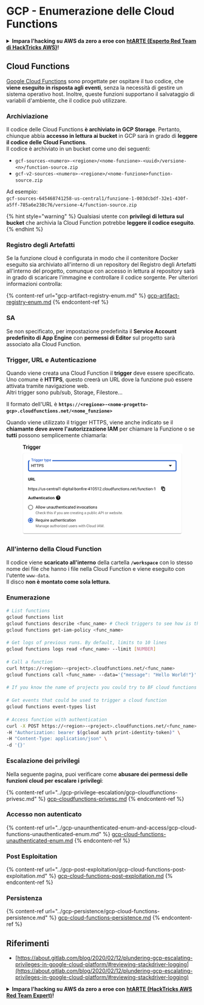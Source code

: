 # GCP - Enumerazione delle Cloud Functions

<details>

<summary><strong>Impara l'hacking su AWS da zero a eroe con</strong> <a href="https://training.hacktricks.xyz/courses/arte"><strong>htARTE (Esperto Red Team di HackTricks AWS)</strong></a><strong>!</strong></summary>

Altri modi per supportare HackTricks:

* Se desideri vedere la tua **azienda pubblicizzata su HackTricks** o **scaricare HackTricks in PDF** Controlla i [**PIANI DI ABBONAMENTO**](https://github.com/sponsors/carlospolop)!
* Ottieni il [**merchandising ufficiale di PEASS & HackTricks**](https://peass.creator-spring.com)
* Scopri [**La Famiglia PEASS**](https://opensea.io/collection/the-peass-family), la nostra collezione di [**NFT esclusivi**](https://opensea.io/collection/the-peass-family)
* **Unisciti al** 💬 [**gruppo Discord**](https://discord.gg/hRep4RUj7f) o al [**gruppo telegram**](https://t.me/peass) o **seguici** su **Twitter** 🐦 [**@hacktricks\_live**](https://twitter.com/hacktricks\_live)**.**
* **Condividi i tuoi trucchi di hacking inviando PR a** [**HackTricks**](https://github.com/carlospolop/hacktricks) e [**HackTricks Cloud**](https://github.com/carlospolop/hacktricks-cloud) repos di github.

</details>

## Cloud Functions <a href="#reviewing-cloud-functions" id="reviewing-cloud-functions"></a>

[Google Cloud Functions](https://cloud.google.com/functions/) sono progettate per ospitare il tuo codice, che **viene eseguito in risposta agli eventi**, senza la necessità di gestire un sistema operativo host. Inoltre, queste funzioni supportano il salvataggio di variabili d'ambiente, che il codice può utilizzare.

### Archiviazione

Il codice delle Cloud Functions **è archiviato in GCP Storage**. Pertanto, chiunque abbia **accesso in lettura ai bucket** in GCP sarà in grado di **leggere il codice delle Cloud Functions**.\
Il codice è archiviato in un bucket come uno dei seguenti:

* `gcf-sources-<numero>-<regione>/<nome-funzione>-<uuid>/versione-<n>/function-source.zip`
* `gcf-v2-sources-<numero>-<regione>/<nome-funzione>function-source.zip`

Ad esempio:\
`gcf-sources-645468741258-us-central1/funzione-1-003dcbdf-32e1-430f-a5ff-785a6e238c76/versione-4/function-source.zip`

{% hint style="warning" %}
Qualsiasi utente con **privilegi di lettura sul bucket** che archivia la Cloud Function potrebbe **leggere il codice eseguito**.
{% endhint %}

### Registro degli Artefatti

Se la funzione cloud è configurata in modo che il contenitore Docker eseguito sia archiviato all'interno di un repository del Registro degli Artefatti all'interno del progetto, comunque con accesso in lettura al repository sarà in grado di scaricare l'immagine e controllare il codice sorgente. Per ulteriori informazioni controlla:

{% content-ref url="gcp-artifact-registry-enum.md" %}
[gcp-artifact-registry-enum.md](gcp-artifact-registry-enum.md)
{% endcontent-ref %}

### SA

Se non specificato, per impostazione predefinita il **Service Account predefinito di App Engine** con **permessi di Editor** sul progetto sarà associato alla Cloud Function.

### Trigger, URL e Autenticazione

Quando viene creata una Cloud Function il **trigger** deve essere specificato. Uno comune è **HTTPS**, questo creerà un URL dove la funzione può essere attivata tramite navigazione web.\
Altri trigger sono pub/sub, Storage, Filestore...

Il formato dell'URL è **`https://<regione>-<nome-progetto-gcp>.cloudfunctions.net/<nome_funzione>`**

Quando viene utilizzato il trigger HTTPS, viene anche indicato se il **chiamante deve avere l'autorizzazione IAM** per chiamare la Funzione o se **tutti** possono semplicemente chiamarla:

<figure><img src="../../../.gitbook/assets/image (19).png" alt=""><figcaption></figcaption></figure>

### All'interno della Cloud Function

Il codice viene **scaricato all'interno** della cartella **`/workspace`** con lo stesso nome dei file che hanno i file nella Cloud Function e viene eseguito con l'utente `www-data`.\
Il disco **non è montato come sola lettura.**

### Enumerazione
```bash
# List functions
gcloud functions list
gcloud functions describe <func_name> # Check triggers to see how is this function invoked
gcloud functions get-iam-policy <func_name>

# Get logs of previous runs. By default, limits to 10 lines
gcloud functions logs read <func_name> --limit [NUMBER]

# Call a function
curl https://<region>-<project>.cloudfunctions.net/<func_name>
gcloud functions call <func_name> --data='{"message": "Hello World!"}'

# If you know the name of projects you could try to BF cloud functions names

# Get events that could be used to trigger a cloud function
gcloud functions event-types list

# Access function with authentication
curl -X POST https://<region>-<project>.cloudfunctions.net/<func_name> \
-H "Authorization: bearer $(gcloud auth print-identity-token)" \
-H "Content-Type: application/json" \
-d '{}'
```
### Escalazione dei privilegi

Nella seguente pagina, puoi verificare come **abusare dei permessi delle funzioni cloud per escalare i privilegi**:

{% content-ref url="../gcp-privilege-escalation/gcp-cloudfunctions-privesc.md" %}
[gcp-cloudfunctions-privesc.md](../gcp-privilege-escalation/gcp-cloudfunctions-privesc.md)
{% endcontent-ref %}

### Accesso non autenticato

{% content-ref url="../gcp-unaunthenticated-enum-and-access/gcp-cloud-functions-unauthenticated-enum.md" %}
[gcp-cloud-functions-unauthenticated-enum.md](../gcp-unaunthenticated-enum-and-access/gcp-cloud-functions-unauthenticated-enum.md)
{% endcontent-ref %}

### Post Esploitation

{% content-ref url="../gcp-post-exploitation/gcp-cloud-functions-post-exploitation.md" %}
[gcp-cloud-functions-post-exploitation.md](../gcp-post-exploitation/gcp-cloud-functions-post-exploitation.md)
{% endcontent-ref %}

### Persistenza

{% content-ref url="../gcp-persistence/gcp-cloud-functions-persistence.md" %}
[gcp-cloud-functions-persistence.md](../gcp-persistence/gcp-cloud-functions-persistence.md)
{% endcontent-ref %}

## Riferimenti

* [https://about.gitlab.com/blog/2020/02/12/plundering-gcp-escalating-privileges-in-google-cloud-platform/#reviewing-stackdriver-logging](https://about.gitlab.com/blog/2020/02/12/plundering-gcp-escalating-privileges-in-google-cloud-platform/#reviewing-stackdriver-logging)

<details>

<summary><strong>Impara l'hacking su AWS da zero a eroe con</strong> <a href="https://training.hacktricks.xyz/courses/arte"><strong>htARTE (HackTricks AWS Red Team Expert)</strong></a><strong>!</strong></summary>

Altri modi per supportare HackTricks:

* Se vuoi vedere la tua **azienda pubblicizzata in HackTricks** o **scaricare HackTricks in PDF** Controlla i [**PIANI DI ABBONAMENTO**](https://github.com/sponsors/carlospolop)!
* Ottieni il [**merchandising ufficiale PEASS & HackTricks**](https://peass.creator-spring.com)
* Scopri [**The PEASS Family**](https://opensea.io/collection/the-peass-family), la nostra collezione di [**NFT esclusivi**](https://opensea.io/collection/the-peass-family)
* **Unisciti al** 💬 [**gruppo Discord**](https://discord.gg/hRep4RUj7f) o al [**gruppo telegram**](https://t.me/peass) o **seguici** su **Twitter** 🐦 [**@hacktricks\_live**](https://twitter.com/hacktricks\_live)**.**
* **Condividi i tuoi trucchi di hacking inviando PR a** [**HackTricks**](https://github.com/carlospolop/hacktricks) e [**HackTricks Cloud**](https://github.com/carlospolop/hacktricks-cloud) github repos.

</details>
